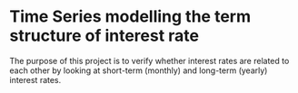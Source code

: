 # Time Series modelling the term structure of interest rate
The purpose of this project is to verify whether interest rates are related to each other by looking at short-term (monthly) and long-term (yearly) interest rates.
